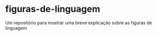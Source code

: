 # figuras-de-linguagem
Um repositório para mostrar uma breve explicação sobre as figuras de linguagem
